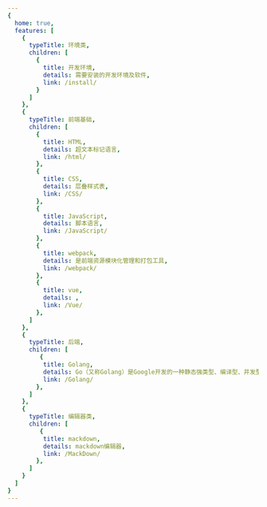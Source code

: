 ```yaml
---
{
  home: true,
  features: [
    {
      typeTitle: 环境类,
      children: [
        {
          title: 开发环境,
          details: 需要安装的开发环境及软件,
          link: /install/
        }
      ]
    },
    {
      typeTitle: 前端基础,
      children: [
        {
          title: HTML,
          details: 超文本标记语言,
          link: /html/
        },
        {
          title: CSS,
          details: 层叠样式表,
          link: /CSS/
        },
        {
          title: JavaScript,
          details: 脚本语言,
          link: /JavaScript/
        },
        {
          title: webpack,
          details: 是前端资源模块化管理和打包工具,
          link: /webpack/
        },
        {
          title: vue,
          details: ,
          link: /Vue/
        },
      ]
    },
    {
      typeTitle: 后端,
      children: [
         {
          title: Golang,
          details: Go（又称Golang）是Google开发的一种静态强类型、编译型、并发型，并具有垃圾回收功能的编程语言。,
          link: /Golang/
        },
      ]
    },
    {
      typeTitle: 编辑器类,
      children: [
         {
          title: mackdown,
          details: mackdown编辑器,
          link: /MackDown/
        },
      ]
    }
  ]
}
---
```


<!-- ---
home: true

# heroImage: /home.png

# title: a

features:
    - title: HTML
      details: 超文本标记语言
      link: /html/
    - title: webpack
      details: 是前端资源模块化管理和打包工具
      link: /webpack/
    - title: TypeScript
      details: 是由微软开源的编程语言。它是 JavaScript 的一个超集
      link: /guide/
    - title: Next.js
      details: Development using front-end advanced technology
    - title: Permission
      details: Dynamic loading of route and rendering sidebar based on permissions
    - title: Globalization
      details: Built-in industry universal international solution
    - title: Theming
      details: Supports multiple dynamic skin methods
footer: MIT Licensed | Copyright © 2017-devYuSheng
--- -->
